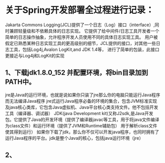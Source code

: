 # 关于Spring开发部署全过程进行记录：
   Jakarta Commons Logging(JCL)提供了一个日志（Log）接口（interface）,同时兼顾轻量级和不依赖具体的日志实现。
     它提供了给中间件/日志工具开发者一个简单的日志操作抽象，允许程序开发人员使用不同的具体日志实现工具。
     用户被假定已熟悉某种日志实现工具的更高级别的细节，JCL提供的接口，对其他一些日志工具，包括Log4j,Avalon LogKit,and JDK 1.4等，
     进行了简单的包装，此接口更接近与Log4j和LogKit的实现
     
 
## 1、下载jdk1.8.0_152 并配置环境，将bin目录加到PATH中。
jre是Java的运行环境，也就是说如果你只装了jre那么你的电脑只能运行Java程序而无法编译Java程序
jre式运行Java程序必备的环境的集合，包含JVM标准实现及java核心类库，它包含Java虚拟机、Java平台核心类支持文件。他不包括开发工具（编译器、调试器）
JDK(java Development kit)又称J2sdk,是Java开发包。它提供了Java的开发环境（提供了编译器javac等工具，用于将java文件编译为class文件）和运行环境（提供了JVM和Runtime辅助包）
用于解析class文件使其得到运行）
如果你下载了jdk，那么你不仅可以开发java程序，也同时拥有了运行Java程序的平台。jdk是整个Java的核心，包括java运行环境（jre）
## 2、
